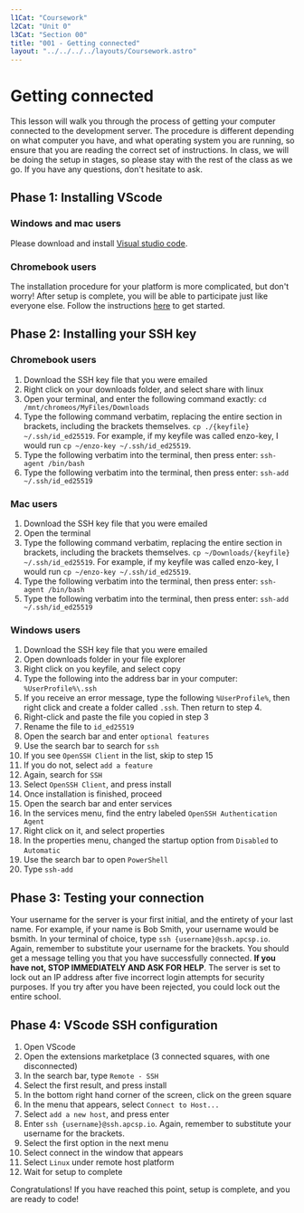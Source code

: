 ```yaml
---
l1Cat: "Coursework"
l2Cat: "Unit 0"
l3Cat: "Section 00"
title: "001 - Getting connected"
layout: "../../../../layouts/Coursework.astro"
---
```


# Getting connected
This lesson will walk you through the process of getting your computer connected to the development server. The procedure is different depending on what computer you have, and what operating system you are running, so ensure that you are reading the correct set of instructions. In class, we will be doing the setup in stages, so please stay with the rest of the class as we go. If you have any questions, don't hesitate to ask.

## Phase 1: Installing VScode
### Windows and mac users
Please download and install [Visual studio code](https://code.visualstudio.com/).

### Chromebook users
The installation procedure for your platform is more complicated, but don't worry! After setup is complete, you will be able to participate just like everyone else. Follow the instructions [here](https://code.visualstudio.com/blogs/2020/12/03/chromebook-get-started) to get started.

## Phase 2: Installing your SSH key
### Chromebook users
1. Download the SSH key file that you were emailed
2. Right click on your downloads folder, and select share with linux
3. Open your terminal, and enter the following command exactly: `cd /mnt/chromeos/MyFiles/Downloads`
4. Type the following command verbatim, replacing the entire section in brackets, including the brackets themselves. `cp ./{keyfile} ~/.ssh/id_ed25519`. For example, if my keyfile was called enzo-key, I would run `cp ~/enzo-key ~/.ssh/id_ed25519`.
4. Type the following verbatim into the terminal, then press enter: `ssh-agent /bin/bash`
5. Type the following verbatim into the terminal, then press enter: `ssh-add ~/.ssh/id_ed25519`

### Mac users
1. Download the SSH key file that you were emailed
2. Open the terminal
3. Type the following command verbatim, replacing the entire section in brackets, including the brackets themselves. `cp ~/Downloads/{keyfile} ~/.ssh/id_ed25519`. For example, if my keyfile was called enzo-key, I would run `cp ~/enzo-key ~/.ssh/id_ed25519`.
4. Type the following verbatim into the terminal, then press enter: `ssh-agent /bin/bash`
5. Type the following verbatim into the terminal, then press enter: `ssh-add ~/.ssh/id_ed25519`

### Windows users
1. Download the SSH key file that you were emailed
2. Open downloads folder in your file explorer
3. Right click on you keyfile, and select copy
4. Type the following into the address bar in your computer: `%UserProfile%\.ssh`
5. If you receive an error message, type the following `%UserProfile%`, then right click and create a folder called `.ssh`. Then return to step 4.
6. Right-click and paste the file you copied in step 3
7. Rename the file to `id_ed25519`
8. Open the search bar and enter `optional features`
9. Use the search bar to search for `ssh`
10. If you see `OpenSSH Client` in the list, skip to step 15
11. If you do not, select `add a feature`
12. Again, search for `SSH`
13. Select `OpenSSH Client`, and press install
14. Once installation is finished, proceed
15. Open the search bar and enter services
16. In the services menu, find the entry labeled `OpenSSH Authentication Agent`
17. Right click on it, and select properties
18. In the properties menu, changed the startup option from `Disabled` to `Automatic`
19. Use the search bar to open `PowerShell`
20. Type `ssh-add`

## Phase 3: Testing your connection
Your username for the server is your first initial, and the entirety of your last name. For example, if your name is Bob Smith, your username would be bsmith. In your terminal of choice, type `ssh {username}@ssh.apcsp.io`. Again, remember to substitute your username for the brackets. You should get a message telling you that you have successfully connected. **If you have not, STOP IMMEDIATELY AND ASK FOR HELP**. The server is set to lock out an IP address after five incorrect login attempts for security purposes. If you try after you have been rejected, you could lock out the entire school.

## Phase 4: VScode SSH configuration
1. Open VScode
2. Open the extensions marketplace (3 connected squares, with one disconnected)
3. In the search bar, type `Remote - SSH`
4. Select the first result, and press install
5. In the bottom right hand corner of the screen, click on the green square
6. In the menu that appears, select `Connect to Host...`
7. Select `add a new host`, and press enter
8. Enter `ssh {username}@ssh.apcsp.io`. Again, remember to substitute your username for the brackets.
9. Select the first option in the next menu
10. Select connect in the window that appears
11. Select `Linux` under remote host platform
12. Wait for setup to complete

Congratulations! If you have reached this point, setup is complete, and you are ready to code!